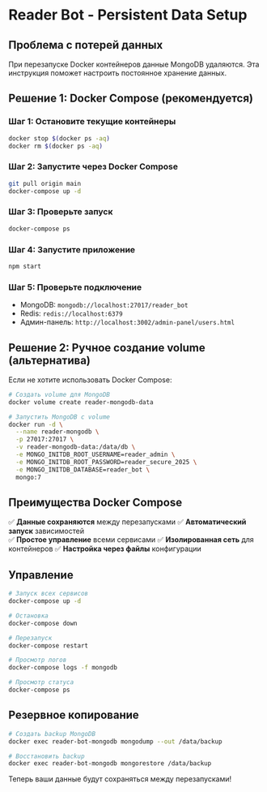 # Reader Bot - Persistent Data Setup

## Проблема с потерей данных

При перезапуске Docker контейнеров данные MongoDB удаляются. Эта инструкция поможет настроить постоянное хранение данных.

## Решение 1: Docker Compose (рекомендуется)

### Шаг 1: Остановите текущие контейнеры
```bash
docker stop $(docker ps -aq)
docker rm $(docker ps -aq)
```

### Шаг 2: Запустите через Docker Compose
```bash
git pull origin main
docker-compose up -d
```

### Шаг 3: Проверьте запуск
```bash
docker-compose ps
```

### Шаг 4: Запустите приложение
```bash
npm start
```

### Шаг 5: Проверьте подключение
- MongoDB: `mongodb://localhost:27017/reader_bot`
- Redis: `redis://localhost:6379`
- Админ-панель: `http://localhost:3002/admin-panel/users.html`

## Решение 2: Ручное создание volume (альтернатива)

Если не хотите использовать Docker Compose:

```bash
# Создать volume для MongoDB
docker volume create reader-mongodb-data

# Запустить MongoDB с volume
docker run -d \
  --name reader-mongodb \
  -p 27017:27017 \
  -v reader-mongodb-data:/data/db \
  -e MONGO_INITDB_ROOT_USERNAME=reader_admin \
  -e MONGO_INITDB_ROOT_PASSWORD=reader_secure_2025 \
  -e MONGO_INITDB_DATABASE=reader_bot \
  mongo:7
```

## Преимущества Docker Compose

✅ **Данные сохраняются** между перезапусками
✅ **Автоматический запуск** зависимостей  
✅ **Простое управление** всеми сервисами
✅ **Изолированная сеть** для контейнеров
✅ **Настройка через файлы** конфигурации

## Управление

```bash
# Запуск всех сервисов
docker-compose up -d

# Остановка
docker-compose down

# Перезапуск
docker-compose restart

# Просмотр логов
docker-compose logs -f mongodb

# Просмотр статуса
docker-compose ps
```

## Резервное копирование

```bash
# Создать backup MongoDB
docker exec reader-bot-mongodb mongodump --out /data/backup

# Восстановить backup
docker exec reader-bot-mongodb mongorestore /data/backup
```

Теперь ваши данные будут сохраняться между перезапусками!